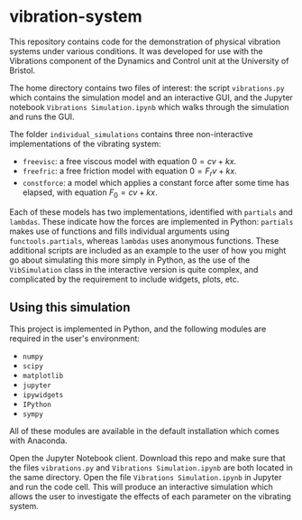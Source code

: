 # vibration-system

This repository contains code for the demonstration of physical vibration systems under various conditions. It was developed for use with the Vibrations component of the Dynamics and Control unit at the University of Bristol.

The home directory contains two files of interest: the script `vibrations.py` which contains the simulation model and an interactive GUI, and the Jupyter notebook `Vibrations Simulation.ipynb` which walks through the simulation and runs the GUI.

The folder `individual_simulations` contains three non-interactive implementations of the vibrating system:
- `freevisc`: a free viscous model with equation $0 = cv + kx$.
- `freefric`: a free friction model with equation $0 = F_r v + kx$.
- `constforce`: a model which applies a constant force after some time has elapsed, with equation $F_0 = cv + kx$.

Each of these models has two implementations, identified with `partials` and `lambdas`. These indicate how the forces are implemented in Python: `partials` makes use of functions and fills individual arguments using `functools.partials`, whereas `lambdas` uses anonymous functions. These additional scripts are included as an example to the user of how you might go about simulating this more simply in Python, as the use of the `VibSimulation` class in the interactive version is quite complex, and complicated by the requirement to include widgets, plots, etc.

## Using this simulation

This project is implemented in Python, and the following modules are required in the user's environment:
- `numpy`
- `scipy`
- `matplotlib`
- `jupyter`
- `ipywidgets`
- `IPython`
- `sympy`

All of these modules are available in the default installation which comes with Anaconda.

Open the Jupyter Notebook client. Download this repo and make sure that the files `vibrations.py` and `Vibrations Simulation.ipynb` are both located in the same directory. Open the file `Vibrations Simulation.ipynb` in Jupyter and run the code cell. This will produce an interactive simulation which allows the user to investigate the effects of each parameter on the vibrating system.
